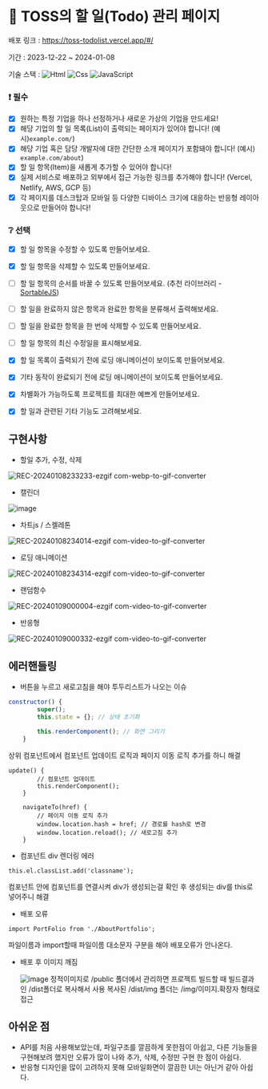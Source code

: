 # 📌 TOSS의 할 일(Todo) 관리 페이지
배포 링크 : https://toss-todolist.vercel.app/#/

기간 : 2023-12-22 ~ 2024-01-08

기술 스택 : <img alt="Html" src ="https://img.shields.io/badge/HTML5-E34F26.svg?&style=for-the-badge&logo=HTML5&logoColor=white"/> <img alt="Css" src ="https://img.shields.io/badge/CSS3-1572B6.svg?&style=for-the-badge&logo=CSS3&logoColor=white"/> <img alt="JavaScript" src ="https://img.shields.io/badge/JavaScriipt-F7DF1E.svg?&style=for-the-badge&logo=JavaScript&logoColor=black"/> 

### ❗ 필수

-   [x] 원하는 특정 기업을 하나 선정하거나 새로운 가상의 기업을 만드세요!
-   [x] 해당 기업의 할 일 목록(List)이 출력되는 페이지가 있어야 합니다! (예시)`example.com/`)
-   [x] 해당 기업 혹은 담당 개발자에 대한 간단한 소개 페이지가 포함돼야 합니다! (예시) `example.com/about`)
-   [x] 할 일 항목(Item)을 새롭게 추가할 수 있어야 합니다!
-   [x] 실제 서비스로 배포하고 외부에서 접근 가능한 링크를 추가해야 합니다! (Vercel, Netlify, AWS, GCP 등)
-   [x] 각 페이지를 데스크탑과 모바일 등 다양한 디바이스 크기에 대응하는 반응형 레이아웃으로 만들어야 합니다!

### ❔ 선택

-   [x] 할 일 항목을 수정할 수 있도록 만들어보세요.
-   [x] 할 일 항목을 삭제할 수 있도록 만들어보세요.
-   [ ] 할 일 항목의 순서를 바꿀 수 있도록 만들어보세요. (추천 라이브러리 - [SortableJS](http://sortablejs.github.io/Sortable/))
-   [ ] 할 일을 완료하지 않은 항목과 완료한 항목을 분류해서 출력해보세요.
-   [ ] 할 일을 완료한 항목을 한 번에 삭제할 수 있도록 만들어보세요.
-   [ ] 할 일 항목의 최신 수정일을 표시해보세요.
-   [x] 할 일 목록이 출력되기 전에 로딩 애니메이션이 보이도록 만들어보세요.
-   [x] 기타 동작이 완료되기 전에 로딩 애니메이션이 보이도록 만들어보세요.
-   [x] 차별화가 가능하도록 프로젝트를 최대한 예쁘게 만들어보세요.
-   [x] 할 일과 관련된 기타 기능도 고려해보세요.


## 구현사항

- 할일 추가, 수정, 삭제 

  
![REC-20240108233233-ezgif com-webp-to-gif-converter](https://github.com/subinsad/Toss-todolist/assets/92204014/033775e1-4073-44a8-8b54-46ad02ff03fe)

- 캘린더

  
![image](https://github.com/subinsad/Toss-todolist/assets/92204014/24ffee3f-480e-4f76-852c-1942152e2cc2)



- 차트js / 스켈레톤

![REC-20240108234014-ezgif com-video-to-gif-converter](https://github.com/subinsad/Toss-todolist/assets/92204014/a8ae5a3b-ae27-4e4f-bd7b-6c7bc6f1ab13)



- 로딩 애니메이션


![REC-20240108234314-ezgif com-video-to-gif-converter](https://github.com/subinsad/Toss-todolist/assets/92204014/7bac8c22-7f81-4ce7-84ee-78eba06dc170)

- 랜덤함수

![REC-20240109000004-ezgif com-video-to-gif-converter](https://github.com/subinsad/Toss-todolist/assets/92204014/823a413b-3c04-4b9a-bb0f-1ef12f18adad)

- 반응형

  
![REC-20240109000332-ezgif com-video-to-gif-converter](https://github.com/subinsad/Toss-todolist/assets/92204014/44fa4b77-503c-4338-85ea-03442e32ac30)

  



## 에러핸들링


-  버튼을 누르고 새로고침을 해야 투두리스트가 나오는 이슈
```js
constructor() {
        super();
        this.state = {}; // 상태 초기화

        this.renderComponent(); // 화면 그리기
    }
```
상위 컴포넌트에서 컴포넌트 업데이트 로직과 페이지 이동 로직 추가를 하니 해결
```
update() {
        // 컴포넌트 업데이트
        this.renderComponent();
    }

    navigateTo(href) {
        // 페이지 이동 로직 추가
        window.location.hash = href; // 경로를 hash로 변경
        window.location.reload(); // 새로고침 추가
    }
```

- 컴포넌트 div 렌더링 에러
```
this.el.classList.add('classname');
```
컴포넌트 안에 컴포넌트를 연결시켜 div가 생성되는걸 확인 후 생성되는 div를 this로 넣어주니 해결


- 배포 오류
```
import PortFolio from './AboutPortfolio';
```
파일이름과 import할때 파일이름 대소문자 구분을 해야 배포오류가 안나온다.

- 배포 후 이미지 깨짐

  ![image](https://github.com/subinsad/Toss-todolist/assets/92204014/5405dd4d-7ee0-471a-887f-8a81d678cb9c)
정적이미지로 /public 폴더에서 관리하면 프로젝트 빌드할 때 빌드결과인 /dist폴더로 복사해서 사용
복사된 /dist/img 폴더는 /img/이미지.확장자 형태로 접근



## 아쉬운 점
- API를 처음 사용해보았는데, 파일구조를 깔끔하게 못한점이 아쉽고, 다른 기능들을 구현해보려 했지만 오류가 많이 나와 추가, 삭제, 수정만 구현 한 점이 아쉽다.
- 반응형 디자인을 많이 고려하지 못해 모바일화면이 깔끔한 UI는 아닌거 같아 아쉽다.


  
